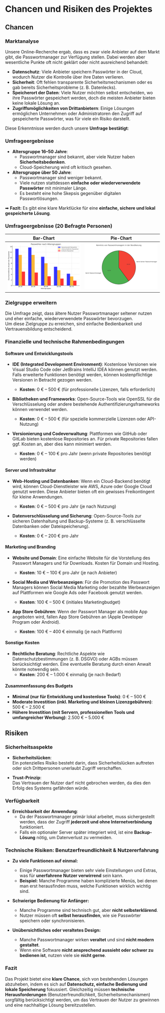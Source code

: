 # Chancen und Risiken des Projektes

## Chancen

### Marktanalyse
Unsere Online-Recherche ergab, dass es zwar viele Anbieter auf dem Markt gibt, die Passwortmanager zur Verfügung stellen. Dabei werden aber wesentliche Punkte oft nicht geklärt oder nicht ausreichend behandelt:

- **Datenschutz**: Viele Anbieter speichern Passwörter in der Cloud, wodurch Nutzer die Kontrolle über ihre Daten verlieren.
- **Sicherheit**: Oft fehlen transparente Sicherheitsmechanismen oder es gab bereits Sicherheitsprobleme (z. B. Datenlecks).
- **Speicherort der Daten**: Viele Nutzer möchten selbst entscheiden, wo ihre Passwörter gespeichert werden, doch die meisten Anbieter bieten keine lokale Lösung an.
- **Zugriffsmöglichkeiten von Drittanbietern**: Einige Lösungen ermöglichen Unternehmen oder Administratoren den Zugriff auf gespeicherte Passwörter, was für viele ein Risiko darstellt.

Diese Erkenntnisse werden durch unsere **Umfrage bestätigt**:

### Umfrageergebnisse
- **Altersgruppe 16–50 Jahre**:  
  - Passwortmanager sind bekannt, aber viele Nutzer haben **Sicherheitsbedenken**.
  - Cloud-Speicherung wird oft kritisch gesehen.
- **Altersgruppe über 50 Jahre**:  
  - Passwortmanager sind weniger bekannt.  
  - Viele nutzen stattdessen **einfache oder wiederverwendete Passwörter** mit minimaler Länge.
  - Es besteht eine hohe Skepsis gegenüber digitalen Passwortlösungen.

➡ **Fazit:** Es gibt eine klare Marktlücke für eine **einfache, sichere und lokal gespeicherte Lösung**.

### Umfrageergebnisse (20 Befragte Personen)

| Bar-Chart | Pie-Chart |
|------------------------|---------------------------|
| ![Survey BarChart](../Ressources/Survey_Data/Survey_BarChart.png) | ![Survey PieChart](../Ressources/Survey_Data/Survey_PieChart.png) |

### Zielgruppe erweitern
Die Umfrage zeigt, dass ältere Nutzer Passwortmanager seltener nutzen und eher einfache, wiederverwendete Passwörter bevorzugen.  
Um diese Zielgruppe zu erreichen, sind einfache Bedienbarkeit und Vertrauensbildung entscheidend.

### Finanzielle und technische Rahmenbedingungen

#### Software und Entwicklungstools
- **IDE (Integrated Development Environment)**: Kostenlose Versionen wie Visual Studio Code oder JetBrains IntelliJ IDEA können genutzt werden. Falls erweiterte Funktionen benötigt werden, können kostenpflichtige Versionen in Betracht gezogen werden.
  - **Kosten**: 0 € – 500 € (für professionelle Lizenzen, falls erforderlich)
  
- **Bibliotheken und Frameworks**: Open-Source-Tools wie OpenSSL für die Verschlüsselung oder andere bestehende Authentifizierungsframeworks können verwendet werden.
  - **Kosten**: 0 € – 500 € (für spezielle kommerzielle Lizenzen oder API-Nutzung)
  
- **Versionierung und Codeverwaltung**: Plattformen wie GitHub oder GitLab bieten kostenlose Repositories an. Für private Repositories fallen ggf. Kosten an, aber dies kann minimiert werden.
  - **Kosten**: 0 € – 100 € pro Jahr (wenn private Repositories benötigt werden)

#### Server und Infrastruktur
- **Web-Hosting und Datenbanken**: Wenn ein Cloud-Backend benötigt wird, können Cloud-Dienstleister wie AWS, Azure oder Google Cloud genutzt werden. Diese Anbieter bieten oft ein gewisses Freikontingent für kleine Anwendungen.
  - **Kosten**: 0 € – 500 € pro Jahr (je nach Nutzung)
  
- **Datenverschlüsselung und Sicherung**: Open-Source-Tools zur sicheren Datenhaltung und Backup-Systeme (z. B. verschlüsselte Datenbanken oder Dateispeicherung).
  - **Kosten**: 0 € – 200 € pro Jahr

#### Marketing und Branding
- **Website und Domain**: Eine einfache Website für die Vorstellung des Passwort Managers und für Downloads. Kosten für Domain und Hosting.
  - **Kosten**: 10 € – 100 € pro Jahr (je nach Anbieter)
  
- **Social Media und Werbeanzeigen**: Für die Promotion des Passwort Managers können Social Media Marketing oder bezahlte Werbeanzeigen auf Plattformen wie Google Ads oder Facebook genutzt werden.
  - **Kosten**: 100 € – 500 € (initiales Marketingbudget)
  
- **App Store Gebühren**: Wenn der Passwort Manager als mobile App angeboten wird, fallen App Store Gebühren an (Apple Developer Program oder Android).
  - **Kosten**: 100 € – 400 € einmalig (je nach Plattform)

#### Sonstige Kosten
- **Rechtliche Beratung**: Rechtliche Aspekte wie Datenschutzbestimmungen (z. B. DSGVO) oder AGBs müssen berücksichtigt werden. Eine eventuelle Beratung durch einen Anwalt könnte notwendig sein.
  - **Kosten**: 200 € – 1.000 € einmalig (je nach Bedarf)

#### Zusammenfassung des Budgets
- **Minimal (nur für Entwicklung und kostenlose Tools)**: 0 € – 500 €
- **Moderate Investition (inkl. Marketing und kleinen Lizenzgebühren)**: 500 € – 2.500 €
- **Höhere Investition (mit Servern, professionellen Tools und umfangreicher Werbung)**: 2.500 € – 5.000 €

## Risiken

### Sicherheitsaspekte
- **Sicherheitslücken**:  
  Ein potenzielles Risiko besteht darin, dass Sicherheitslücken auftreten oder sich Drittpersonen unerlaubt Zugriff verschaffen.  

- **Trust-Prinzip**:  
  Das Vertrauen der Nutzer darf nicht gebrochen werden, da dies den Erfolg des Systems gefährden würde.  

### Verfügbarkeit
- **Erreichbarkeit der Anwendung**:  
  - Da der Passwortmanager primär lokal arbeitet, muss sichergestellt werden, dass der Zugriff **jederzeit und ohne Internetverbindung** funktioniert.
  - Falls ein optionaler Server später integriert wird, ist eine **Backup-Lösung** nötig, um Datenverlust zu vermeiden.

### Technische Risiken: Benutzerfreundlichkeit & Nutzererfahrung

- **Zu viele Funktionen auf einmal:**  
  - Einige Passwortmanager bieten sehr viele Einstellungen und Extras, was für **unerfahrene Nutzer verwirrend** sein kann.  
  - **Beispiel:** Manche Programme haben komplizierte Menüs, bei denen man erst herausfinden muss, welche Funktionen wirklich wichtig sind.  

- **Schwierige Bedienung für Anfänger:**  
  - Manche Programme sind technisch gut, aber **nicht selbsterklärend**.  
  - Nutzer müssen oft **selbst herausfinden**, wie sie Passwörter speichern oder synchronisieren.  

- **Unübersichtliches oder veraltetes Design:**  
  - Manche Passwortmanager wirken **veraltet** und sind **nicht modern gestaltet**.  
  - Wenn eine Software **nicht ansprechend aussieht oder schwer zu bedienen ist**, nutzen viele sie **nicht gerne**.

### Fazit
Das Projekt bietet eine **klare Chance**, sich von bestehenden Lösungen abzuheben, indem es sich auf **Datenschutz, einfache Bedienung und lokale Speicherung** fokussiert. Gleichzeitig müssen **technische Herausforderungen** (Benutzerfreundlichkeit, Sicherheitsmechanismen) sorgfältig berücksichtigt werden, um das Vertrauen der Nutzer zu gewinnen und eine nachhaltige Lösung bereitzustellen.

